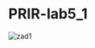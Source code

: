 # PRIR-lab5_1

![zad1](https://user-images.githubusercontent.com/73337576/99197882-8599ed80-2795-11eb-8c87-514bbd9547fb.png)
